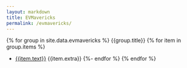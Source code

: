 ```yaml
---
layout: markdown
title: EVMavericks
permalink: /evmavericks/
---
```





<section markdown=1>

{% for group in site.data.evmavericks %}
{{group.title}}
  {% for item in group.items %}
- [{{item.text}}]({{item.link}}) <span class="small">{{item.extra}}</span>
  {%- endfor %}
{% endfor %}

</section>
